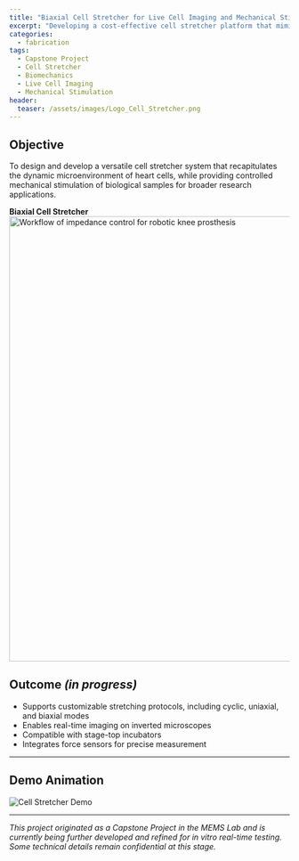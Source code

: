```yaml
---
title: "Biaxial Cell Stretcher for Live Cell Imaging and Mechanical Stimulation"
excerpt: "Developing a cost-effective cell stretcher platform that mimics the dynamic microenvironment of heart, enabling controlled mechanical stimulation and real-time analysis."
categories:
  - fabrication
tags:
  - Capstone Project
  - Cell Stretcher
  - Biomechanics
  - Live Cell Imaging
  - Mechanical Stimulation
header:
  teaser: /assets/images/Logo_Cell_Stretcher.png
---
```

 
## Objective  
To design and develop a versatile cell stretcher system that recapitulates the dynamic microenvironment of heart cells, while providing controlled mechanical stimulation of biological samples for broader research applications.  


**Biaxial Cell Stretcher**  
<img src="/assets/images/Cell_Stretcher.png" alt="Workflow of impedance control for robotic knee prosthesis" width="800"/>

## Outcome *(in progress)*  
- Supports customizable stretching protocols, including cyclic, uniaxial, and biaxial modes  
- Enables real-time imaging on inverted microscopes  
- Compatible with stage-top incubators  
- Integrates force sensors for precise measurement  


---

## Demo Animation  

![Cell Stretcher Demo](/assets/video/Cell_Stretcher.gif)  

---

*This project originated as a Capstone Project in the MEMS Lab and is currently being further developed and refined for in vitro real-time testing. Some technical details remain confidential at this stage.*  



